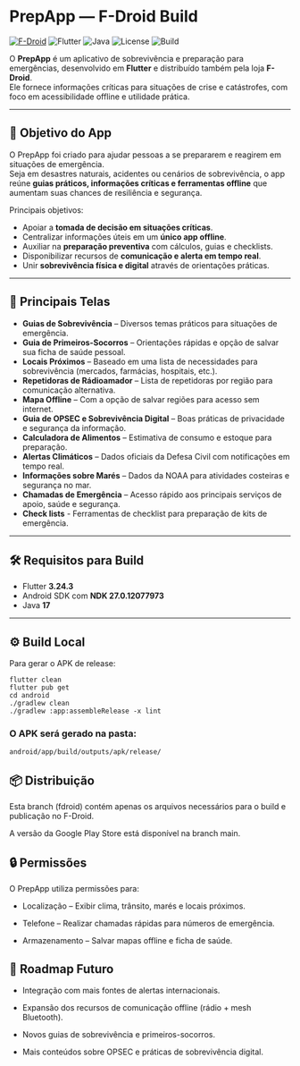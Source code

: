 # PrepApp — F-Droid Build

[![F-Droid](https://img.shields.io/f-droid/v/com.prepapp)](https://f-droid.org/packages/com.prepapp/) ![Flutter](https://img.shields.io/badge/Flutter-3.24.3-blue) ![Java](https://img.shields.io/badge/Java-17-red) ![License](https://img.shields.io/badge/License-GPLv3-green) ![Build](https://img.shields.io/badge/Build-Passing-brightgreen)    

O **PrepApp** é um aplicativo de sobrevivência e preparação para emergências, desenvolvido em **Flutter** e distribuído também pela loja **F-Droid**.  
Ele fornece informações críticas para situações de crise e catástrofes, com foco em acessibilidade offline e utilidade prática.

---

## 🎯 Objetivo do App
O PrepApp foi criado para ajudar pessoas a se prepararem e reagirem em situações de emergência.  
Seja em desastres naturais, acidentes ou cenários de sobrevivência, o app reúne **guias práticos, informações críticas e ferramentas offline** que aumentam suas chances de resiliência e segurança.

Principais objetivos:
- Apoiar a **tomada de decisão em situações críticas**.  
- Centralizar informações úteis em um **único app offline**.  
- Auxiliar na **preparação preventiva** com cálculos, guias e checklists.  
- Disponibilizar recursos de **comunicação e alerta em tempo real**.  
- Unir **sobrevivência física e digital** através de orientações práticas.  

---

## 📱 Principais Telas
- **Guias de Sobrevivência** – Diversos temas práticos para situações de emergência.  
- **Guia de Primeiros-Socorros** – Orientações rápidas e opção de salvar sua ficha de saúde pessoal.  
- **Locais Próximos** – Baseado em uma lista de necessidades para sobrevivência (mercados, farmácias, hospitais, etc.).  
- **Repetidoras de Rádioamador** – Lista de repetidoras por região para comunicação alternativa.  
- **Mapa Offline** – Com a opção de salvar regiões para acesso sem internet.  
- **Guia de OPSEC e Sobrevivência Digital** – Boas práticas de privacidade e segurança da informação.  
- **Calculadora de Alimentos** – Estimativa de consumo e estoque para preparação.  
- **Alertas Climáticos** – Dados oficiais da Defesa Civil com notificações em tempo real.  
- **Informações sobre Marés** – Dados da NOAA para atividades costeiras e segurança no mar.  
- **Chamadas de Emergência** – Acesso rápido aos principais serviços de apoio, saúde e segurança.
- **Check lists** - Ferramentas de checklist para preparação de kits de emergência.  

---

## 🛠️ Requisitos para Build
- Flutter **3.24.3**  
- Android SDK com **NDK 27.0.12077973**  
- Java **17**  

---

## ⚙️ Build Local
Para gerar o APK de release:

```
flutter clean
flutter pub get
cd android
./gradlew clean
./gradlew :app:assembleRelease -x lint
```

### O APK será gerado na pasta:

```
android/app/build/outputs/apk/release/
```

## 📦 Distribuição

Esta branch (fdroid) contém apenas os arquivos necessários para o build e publicação no F-Droid.

A versão da Google Play Store está disponível na branch main.

## 🔒 Permissões

O PrepApp utiliza permissões para:

- Localização – Exibir clima, trânsito, marés e locais próximos.

- Telefone – Realizar chamadas rápidas para números de emergência.

- Armazenamento – Salvar mapas offline e ficha de saúde.

## 🧭 Roadmap Futuro

- Integração com mais fontes de alertas internacionais.

- Expansão dos recursos de comunicação offline (rádio + mesh Bluetooth).

- Novos guias de sobrevivência e primeiros-socorros.

- Mais conteúdos sobre OPSEC e práticas de sobrevivência digital.
